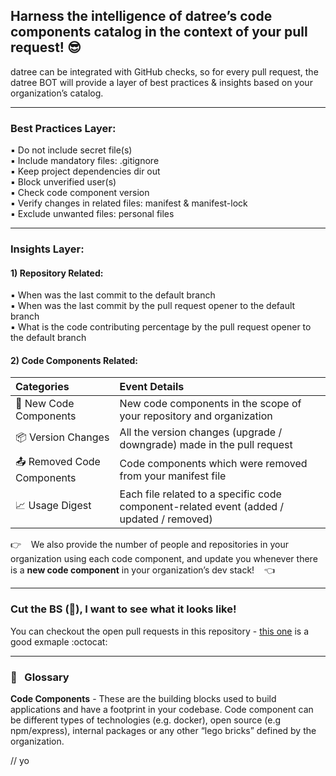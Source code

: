 ## Harness the intelligence of datree’s code components catalog in the context of your pull request! :sunglasses:

datree can be integrated with GitHub checks, so for every pull request, the datree BOT will provide a layer of best practices & insights based on your organization’s catalog.

***

### Best Practices Layer:

:black_small_square: Do not include secret file(s)   
:black_small_square: Include mandatory files: .gitignore   
:black_small_square: Keep project dependencies dir out   
:black_small_square: Block unverified user(s)  
:black_small_square: Check code component version  
:black_small_square: Verify changes in related files: manifest & manifest-lock  
:black_small_square: Exclude unwanted files: personal files  

***

### Insights Layer:
#### 1) Repository Related:
:black_small_square: When was the last commit to the default branch  
:black_small_square: When was the last commit by the pull request opener to the default branch  
:black_small_square: What is the code contributing percentage by the pull request opener to the default branch  

#### 2) Code Components Related:
|Categories|Event Details|
|:---|:---|
|:tada: New Code Components	| New code components in the scope of your repository and organization|
|:package: Version Changes	| All the version changes (upgrade / downgrade) made in the pull request |
|:outbox_tray: Removed Code Components | Code components which were removed from your manifest file |
|:chart_with_upwards_trend: Usage Digest | Each file related to a specific code component-related event (added / updated / removed) |

:point_right: &nbsp;&nbsp; We also provide the number of people and repositories in your organization using each code component, and update you whenever there is a **new code component** in your organization’s dev stack! &nbsp;&nbsp; :point_left:

***
### Cut the BS (:poop:), I want to see what it looks like!

You can checkout the open pull requests in this repository - [this one](https://github.com/datreeio/datree-pr-checks/pull/5/checks?check_run_id=9131499) is a good exmaple :octocat:

***

### :book: &nbsp;&nbsp;Glossary
**Code Components** - These are the building blocks used to build applications and have a footprint in your codebase. Code component can be different types of technologies (e.g. docker), open source (e.g npm/express), internal packages or any other “lego bricks” defined by the organization.

// yo

